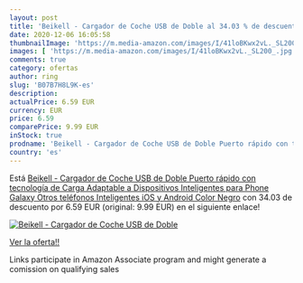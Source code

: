 ```yaml
---
layout: post
title: 'Beikell - Cargador de Coche USB de Doble al 34.03 % de descuento'
date: 2020-12-06 16:05:58
thumbnailImage: 'https://m.media-amazon.com/images/I/41loBKwx2vL._SL200_.jpg'
images: [ 'https://m.media-amazon.com/images/I/41loBKwx2vL._SL200_.jpg' ]
comments: true
category: ofertas
author: ring
slug: 'B07B7H8L9K-es'
description:
actualPrice: 6.59 EUR
currency: EUR
price: 6.59
comparePrice: 9.99 EUR
inStock: true
prodname: 'Beikell - Cargador de Coche USB de Doble Puerto rápido con tecnología de Carga Adaptable a Dispositivos Inteligentes para Phone  Galaxy  Otros teléfonos Inteligentes iOS y Android  Color Negro'
country: 'es'
---
```


Está [Beikell - Cargador de Coche USB de Doble Puerto rápido con tecnología de Carga Adaptable a Dispositivos Inteligentes para Phone  Galaxy  Otros teléfonos Inteligentes iOS y Android  Color Negro](https://www.amazon.es/dp/B07B7H8L9K/?tag=tolees-21) con 34.03 de descuento por 6.59 EUR (original: 9.99 EUR) en el siguiente enlace!

[![Beikell - Cargador de Coche USB de Doble](https://m.media-amazon.com/images/I/41loBKwx2vL._SL200_.jpg)](https://www.amazon.es/dp/B07B7H8L9K/?tag=tolees-21)

[Ver la oferta!!](https://www.amazon.es/dp/B07B7H8L9K/?tag=tolees-21)

Links participate in Amazon Associate program and might generate a comission on qualifying sales


